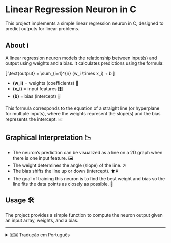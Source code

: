 # Linear Regression Neuron in C 

This project implements a simple linear regression neuron in C, designed to predict outputs for linear problems.

## About ℹ️

A linear regression neuron models the relationship between input(s) and output using weights and a bias. It calculates predictions using the formula:

\[
\text{output} = \sum_{i=1}^{n} (w_i \times x_i) + b
\]

- **\(w_i\)** = weights (coefficients) 🎯  
- **\(x_i\)** = input features 🎛️  
- **\(b\)** = bias (intercept) 🎚️  

This formula corresponds to the equation of a straight line (or hyperplane for multiple inputs), where the weights represent the slope(s) and the bias represents the intercept. 📈

## Graphical Interpretation 📉

- The neuron’s prediction can be visualized as a line on a 2D graph when there is one input feature. 🖼️  
- The weight determines the angle (slope) of the line. ↗️  
- The bias shifts the line up or down (intercept). ⬆️⬇️  
- The goal of training this neuron is to find the best weight and bias so the line fits the data points as closely as possible. 🎯

## Usage 🛠️

The project provides a simple function to compute the neuron output given an input array, weights, and a bias.

---

<details>
<summary>🇧🇷 Tradução em Português</summary>

# Neurônio de Regressão Linear

Este projeto implementa um neurônio simples de regressão linear em C, projetado para prever saídas em problemas lineares.

## Sobre ℹ️

Um neurônio de regressão linear modela a relação entre entrada(s) e saída usando pesos e um bias. Ele calcula previsões usando a fórmula:

\[
\text{saída} = \sum_{i=1}^{n} (w_i \times x_i) + b
\]

- **\(w_i\)** = pesos (coeficientes) 🎯  
- **\(x_i\)** = características de entrada 🎛️  
- **\(b\)** = bias (interceptação) 🎚️  

Essa fórmula corresponde à equação de uma linha reta (ou hiperplano para múltiplas entradas), onde os pesos representam a inclinação e o bias o ponto de interceptação. 📈

## Interpretação Gráfica 📉

- A previsão do neurônio pode ser visualizada como uma linha em um gráfico 2D quando há uma única entrada. 🖼️  
- O peso determina o ângulo (inclinação) da linha. ↗️  
- O bias desloca a linha para cima ou para baixo (interceptação). ⬆️⬇️  
- O objetivo do treinamento é encontrar o melhor peso e bias para que a linha se ajuste o máximo possível aos pontos de dados. 🎯

## Uso 🛠️

O projeto fornece uma função simples para calcular a saída do neurônio dado um array de entradas, pesos e um bias.

</details>

